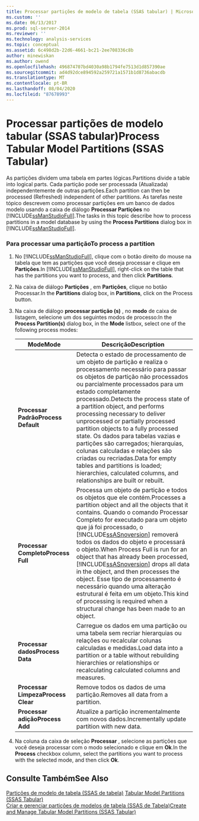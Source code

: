 ```yaml
---
title: Processar partições de modelo de tabela (SSAS tabular) | Microsoft Docs
ms.custom: ''
ms.date: 06/13/2017
ms.prod: sql-server-2014
ms.reviewer: ''
ms.technology: analysis-services
ms.topic: conceptual
ms.assetid: 6c498d2b-22d6-4661-bc21-2ee708336c8b
author: minewiskan
ms.author: owend
ms.openlocfilehash: 496874707bd4030a98b1794fe7513d1d857390ae
ms.sourcegitcommit: ad4d92dce894592a259721a1571b1d8736abacdb
ms.translationtype: MT
ms.contentlocale: pt-BR
ms.lasthandoff: 08/04/2020
ms.locfileid: "87678993"
---
```

# <a name="process-tabular-model-partitions-ssas-tabular"></a><span data-ttu-id="b3870-102">Processar partições de modelo tabular (SSAS tabular)</span><span class="sxs-lookup"><span data-stu-id="b3870-102">Process Tabular Model Partitions (SSAS Tabular)</span></span>
  <span data-ttu-id="b3870-103">As partições dividem uma tabela em partes lógicas.</span><span class="sxs-lookup"><span data-stu-id="b3870-103">Partitions divide a table into logical parts.</span></span> <span data-ttu-id="b3870-104">Cada partição pode ser processada (Atualizada) independentemente de outras partições.</span><span class="sxs-lookup"><span data-stu-id="b3870-104">Each partition can then be processed (Refreshed) independent of other partitions.</span></span> <span data-ttu-id="b3870-105">As tarefas neste tópico descrevem como processar partições em um banco de dados modelo usando a caixa de diálogo **Processar Partições** no [!INCLUDE[ssManStudioFull](../../includes/ssmanstudiofull-md.md)].</span><span class="sxs-lookup"><span data-stu-id="b3870-105">The tasks in this topic describe how to process partitions in a model database by using the **Process Partitions** dialog box in [!INCLUDE[ssManStudioFull](../../includes/ssmanstudiofull-md.md)].</span></span>  
  
###  <a name="to-process-a-partition"></a><a name="bkmk_create_new"></a> <span data-ttu-id="b3870-106">Para processar uma partição</span><span class="sxs-lookup"><span data-stu-id="b3870-106">To process a partition</span></span>  
  
1.  <span data-ttu-id="b3870-107">No [!INCLUDE[ssManStudioFull](../../includes/ssmanstudiofull-md.md)], clique com o botão direito do mouse na tabela que tem as partições que você deseja processar e clique em **Partições**.</span><span class="sxs-lookup"><span data-stu-id="b3870-107">In [!INCLUDE[ssManStudioFull](../../includes/ssmanstudiofull-md.md)], right-click on the table that has the partitions you want to process, and then click **Partitions**.</span></span>  
  
2.  <span data-ttu-id="b3870-108">Na caixa de diálogo **Partições** , em **Partições**, clique no botão Processar.</span><span class="sxs-lookup"><span data-stu-id="b3870-108">In the **Partitions** dialog box, in **Partitions**, click on the Process button.</span></span>  
  
3.  <span data-ttu-id="b3870-109">Na caixa de diálogo **processar partição (s)** , no **modo** de caixa de listagem, selecione um dos seguintes modos de processo:</span><span class="sxs-lookup"><span data-stu-id="b3870-109">In the **Process Partition(s)** dialog box, in the **Mode** listbox, select one of the following process modes:</span></span>  
  
    |<span data-ttu-id="b3870-110">Mode</span><span class="sxs-lookup"><span data-stu-id="b3870-110">Mode</span></span>|<span data-ttu-id="b3870-111">Descrição</span><span class="sxs-lookup"><span data-stu-id="b3870-111">Description</span></span>|  
    |----------|-----------------|  
    |<span data-ttu-id="b3870-112">**Processar Padrão**</span><span class="sxs-lookup"><span data-stu-id="b3870-112">**Process Default**</span></span>|<span data-ttu-id="b3870-113">Detecta o estado de processamento de um objeto de partição e realiza o processamento necessário para passar os objetos de partição não processados ou parcialmente processados para um estado completamente processado.</span><span class="sxs-lookup"><span data-stu-id="b3870-113">Detects the process state of a partition object, and performs processing necessary to deliver unprocessed or partially processed partition objects to a fully processed state.</span></span> <span data-ttu-id="b3870-114">Os dados para tabelas vazias e partições são carregados; hierarquias, colunas calculadas e relações são criadas ou recriadas.</span><span class="sxs-lookup"><span data-stu-id="b3870-114">Data for empty tables and partitions is loaded; hierarchies, calculated columns, and relationships are built or rebuilt.</span></span>|  
    |<span data-ttu-id="b3870-115">**Processar Completo**</span><span class="sxs-lookup"><span data-stu-id="b3870-115">**Process Full**</span></span>|<span data-ttu-id="b3870-116">Processa um objeto de partição e todos os objetos que ele contém.</span><span class="sxs-lookup"><span data-stu-id="b3870-116">Processes a partition object and all the objects that it contains.</span></span> <span data-ttu-id="b3870-117">Quando o comando Processar Completo for executado para um objeto que já foi processado, o [!INCLUDE[ssASnoversion](../../includes/ssasnoversion-md.md)] removerá todos os dados do objeto e processará o objeto.</span><span class="sxs-lookup"><span data-stu-id="b3870-117">When Process Full is run for an object that has already been processed, [!INCLUDE[ssASnoversion](../../includes/ssasnoversion-md.md)] drops all data in the object, and then processes the object.</span></span> <span data-ttu-id="b3870-118">Esse tipo de processamento é necessário quando uma alteração estrutural é feita em um objeto.</span><span class="sxs-lookup"><span data-stu-id="b3870-118">This kind of processing is required when a structural change has been made to an object.</span></span>|  
    |<span data-ttu-id="b3870-119">**Processar dados**</span><span class="sxs-lookup"><span data-stu-id="b3870-119">**Process Data**</span></span>|<span data-ttu-id="b3870-120">Carregue os dados em uma partição ou uma tabela sem recriar hierarquias ou relações ou recalcular colunas calculadas e medidas.</span><span class="sxs-lookup"><span data-stu-id="b3870-120">Load data into a partition or a table without rebuilding hierarchies or relationships or recalculating calculated columns and measures.</span></span>|  
    |<span data-ttu-id="b3870-121">**Processar Limpeza**</span><span class="sxs-lookup"><span data-stu-id="b3870-121">**Process Clear**</span></span>|<span data-ttu-id="b3870-122">Remove todos os dados de uma partição.</span><span class="sxs-lookup"><span data-stu-id="b3870-122">Removes all data from a partition.</span></span>|  
    |<span data-ttu-id="b3870-123">**Processar adição**</span><span class="sxs-lookup"><span data-stu-id="b3870-123">**Process Add**</span></span>|<span data-ttu-id="b3870-124">Atualize a partição incrementalmente com novos dados.</span><span class="sxs-lookup"><span data-stu-id="b3870-124">Incrementally update partition with new data.</span></span>|  
  
4.  <span data-ttu-id="b3870-125">Na coluna da caixa de seleção **Processar** , selecione as partições que você deseja processar com o modo selecionado e clique em **Ok**.</span><span class="sxs-lookup"><span data-stu-id="b3870-125">In the **Process** checkbox column, select the partitions you want to process with the selected mode, and then click **Ok**.</span></span>  
  
## <a name="see-also"></a><span data-ttu-id="b3870-126">Consulte Também</span><span class="sxs-lookup"><span data-stu-id="b3870-126">See Also</span></span>  
 <span data-ttu-id="b3870-127">[Partições de modelo de tabela &#40;SSAS de tabela&#41;](partitions-ssas-tabular.md) </span><span class="sxs-lookup"><span data-stu-id="b3870-127">[Tabular Model Partitions &#40;SSAS Tabular&#41;](partitions-ssas-tabular.md) </span></span>  
 [<span data-ttu-id="b3870-128">Criar e gerenciar partições de modelos de tabela &#40;SSAS de Tabela&#41;</span><span class="sxs-lookup"><span data-stu-id="b3870-128">Create and Manage Tabular Model Partitions &#40;SSAS Tabular&#41;</span></span>](create-and-manage-tabular-model-partitions-ssas-tabular.md)  
  
  

